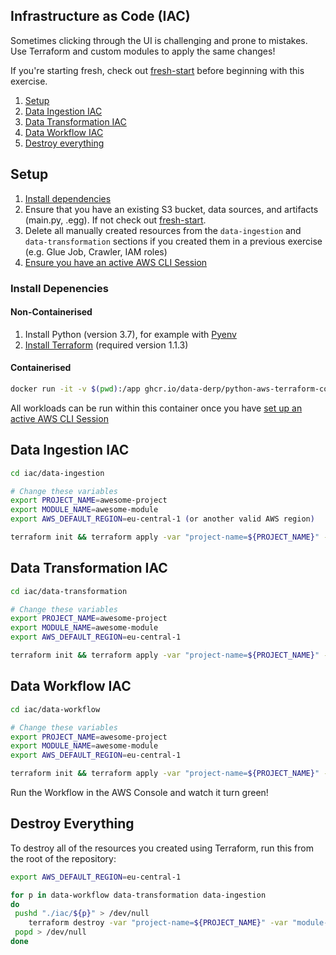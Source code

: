 ## Infrastructure as Code (IAC)
Sometimes clicking through the UI is challenging and prone to mistakes. Use Terraform and custom modules to apply the same changes!

If you're starting fresh, check out [fresh-start](./README.md#fresh-start) before beginning with this exercise.

1. [Setup](#setup)
2. [Data Ingestion IAC](#data-ingestion-iac)
3. [Data Transformation IAC](#data-transformation-iac)
4. [Data Workflow IAC](#data-workflow-iac)
5. [Destroy everything](#destroy-everything)

## Setup
1. [Install dependencies](#install-depdenencies)
2. Ensure that you have an existing S3 bucket, data sources, and artifacts (main.py, .egg). If not check out [fresh-start](./README.md#fresh-start).
3. Delete all manually created resources from the `data-ingestion` and `data-transformation` sections if you created them in a previous exercise (e.g. Glue Job, Crawler, IAM roles)
4. [Ensure you have an active AWS CLI Session](https://docs.aws.amazon.com/cli/latest/userguide/cli-chap-configure.html)

### Install Depenencies
#### Non-Containerised
1. Install Python (version 3.7), for example with [Pyenv](https://github.com/pyenv/pyenv)
2. [Install Terraform](https://www.terraform.io/downloads) (required version 1.1.3)

#### Containerised
```bash
docker run -it -v $(pwd):/app ghcr.io/data-derp/python-aws-terraform-container:master bash
````
All workloads can be run within this container once you have [set up an active AWS CLI Session](https://docs.aws.amazon.com/cli/latest/userguide/cli-chap-configure.html)

## Data Ingestion IAC
```bash
cd iac/data-ingestion

# Change these variables
export PROJECT_NAME=awesome-project
export MODULE_NAME=awesome-module
export AWS_DEFAULT_REGION=eu-central-1 (or another valid AWS region)

terraform init && terraform apply -var "project-name=${PROJECT_NAME}" -var "module-name=${MODULE_NAME}" -auto-approve
```

## Data Transformation IAC
```bash
cd iac/data-transformation

# Change these variables
export PROJECT_NAME=awesome-project
export MODULE_NAME=awesome-module
export AWS_DEFAULT_REGION=eu-central-1

terraform init && terraform apply -var "project-name=${PROJECT_NAME}" -var "module-name=${MODULE_NAME}" -auto-approve
```

## Data Workflow IAC
```bash
cd iac/data-workflow

# Change these variables
export PROJECT_NAME=awesome-project
export MODULE_NAME=awesome-module
export AWS_DEFAULT_REGION=eu-central-1

terraform init && terraform apply -var "project-name=${PROJECT_NAME}" -var "module-name=${MODULE_NAME}" -auto-approve
```
Run the Workflow in the AWS Console and watch it turn green!

## Destroy Everything
To destroy all of the resources you created using Terraform, run this from the root of the repository:
```bash
export AWS_DEFAULT_REGION=eu-central-1

for p in data-workflow data-transformation data-ingestion
do
 pushd "./iac/${p}" > /dev/null
    terraform destroy -var "project-name=${PROJECT_NAME}" -var "module-name=${MODULE_NAME}" -auto-approve
 popd > /dev/null
done
```
    
